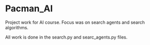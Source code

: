 # Pacman_AI

Project work for AI course. Focus was on search agents and search algorithms.

All work is done in the search.py and searc_agents.py files.
